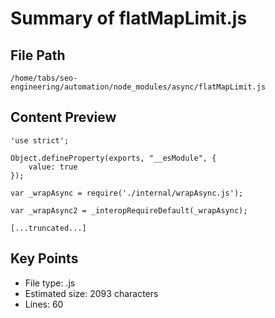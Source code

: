 # Summary of flatMapLimit.js
  
## File Path
`/home/tabs/seo-engineering/automation/node_modules/async/flatMapLimit.js`

## Content Preview
```
'use strict';

Object.defineProperty(exports, "__esModule", {
    value: true
});

var _wrapAsync = require('./internal/wrapAsync.js');

var _wrapAsync2 = _interopRequireDefault(_wrapAsync);

[...truncated...]
```

## Key Points
- File type: .js
- Estimated size: 2093 characters
- Lines: 60
